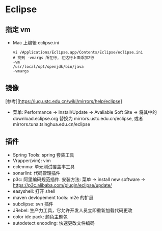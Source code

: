# Eclipse

## 指定 vm

* Mac 上编辑 eclipse.ini

  ```shell
  vi /Applications/Eclipse.app/Contents/Eclipse/eclipse.ini
  # 找到 -vmargs 所在行, 在这行上面添加2行
  -vm
  /usr/local/opt/openjdk/bin/java
  -vmargs

  ```

## 镜像

[参考][https://lug.ustc.edu.cn/wiki/mirrors/help/eclipse]

* 菜单: Performance -> Install/Update -> Avaliable Soft Site -> 将其中的 download.eclipse.org 替换为 mirrors.ustc.edu.cn/eclipse, 或者 mirrors.tuna.tsinghua.edu.cn/eclipse

## 插件

* Spring Tools: spring 套装工具
* Vrapper(vim): vim
* eclemma: 单元测试覆盖率工具
* sonarlint: 代码管理插件
* p3c: 阿里编码规范插件. 安装方法: 菜单 -> install new software -> https://p3c.alibaba.com/plugin/eclipse/update/
* easyshell: 打开 shell
* maven devlopement tools: m2e 的扩展
* subclipse: svn 插件
* JRebel: 生产力工具，它允许开发人员立即重新加载代码更改
* color ide pack: 颜色主题包
* autodetect encoding: 快速更改文件编码
